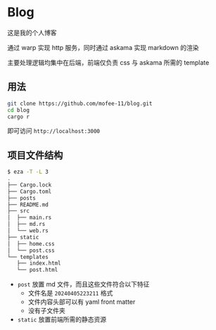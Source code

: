 # Blog

这是我的个人博客

通过 warp 实现 http 服务，同时通过 askama 实现 markdown 的渲染

主要处理逻辑均集中在后端，前端仅负责 css 与 askama 所需的 template

## 用法

```bash
git clone https://github.com/mofee-11/blog.git
cd blog
cargo r
```

即可访问 `http://localhost:3000`

## 项目文件结构

```bash
$ eza -T -L 3
.
├── Cargo.lock
├── Cargo.toml
├── posts
├── README.md
├── src
│  ├── main.rs
│  ├── md.rs
│  └── web.rs
├── static
│  ├── home.css
│  └── post.css
└── templates
   ├── index.html
   └── post.html 
```

- `post` 放置 md 文件，而且这些文件符合以下特征
  - 文件名是 `20240405223211` 格式
  - 文件内容头部可以有 yaml front matter
  - 没有子文件夹
- `static` 放置前端所需的静态资源
